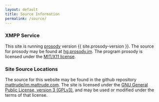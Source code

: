 ```yaml
---
layout: default
title: Source Information
permalink: /source/
---
```


### XMPP Service
This site is running [prosody](https://prosody.im) version {{ site.prosody-version }}.  The source for prosody may be found at [hg.prosody.im](https://hg.prosody.im/). The program prosody is licensed under the [MIT/X11 license](https://prosody.im/source/mit).

### Site Source Locations
The source for this website may be found in the github repository [mattrude/im.mattrude.com](https://github.com/mattrude/im.mattrude.com/tree/therudes_com#readme).  The site is licensed under the [GNU General Public License, version 3 (GPLv3)](https://github.com/mattrude/im.mattrude.com/blob/therudes_com/LICENSE), and may be used or modified under the terms of that license.

